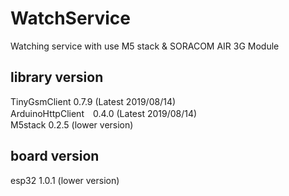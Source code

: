 # WatchService
Watching service with use M5 stack &amp; SORACOM AIR 3G Module


## library version
TinyGsmClient      0.7.9 (Latest 2019/08/14)  
ArduinoHttpClient　0.4.0 (Latest 2019/08/14)  
M5stack            0.2.5 (lower version)  

## board version
esp32              1.0.1 (lower version)  
